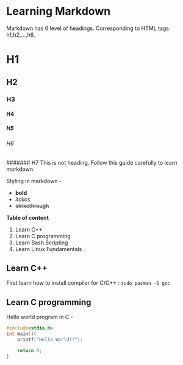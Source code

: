 # Learning Markdown

Markdown has 6 level of headings. Corresponding to HTML tags h1,h2,...,h6.

# H1
## H2
### H3
#### H4
##### H5
###### H6
####### H7 This is not heading. Follow this guide carefully to learn markdown.

Styling in markdown -
- **bold**
- *italics*
- ~~strikethrough~~

**Table of content**

1. Learn C++
1. Learn C programming 
1. Learn Bash Scripting
1. Learn Linux Fundamentals


## Learn C++

First learn how to install compiler for C/C++ : `sudo pacman -S gcc`

## Learn C programming  

Hello world program in C -
```c
#include<stdio.h>
int main(){
    printf("Hello World!!");

    return 0;
}
```